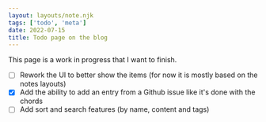 ```yaml
---
layout: layouts/note.njk
tags: ['todo', 'meta']
date: 2022-07-15
title: Todo page on the blog
---
```


This page is a work in progress that I want to finish.

- [ ] Rework the UI to better show the items (for now it is mostly based on the notes layouts)
- [X] Add the ability to add an entry from a Github issue like it's done with the chords
- [ ] Add sort and search features (by name, content and tags)
